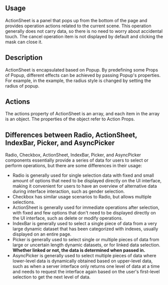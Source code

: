 ## Usage

ActionSheet is a panel that pops up from the bottom of the page and provides operation actions related to the current scene. This operation generally does not carry data, so there is no need to worry about accidental touch. The cancel operation item is not displayed by default and clicking the mask can close it.

## Description

ActionSheet is encapsulated based on Popup. By predefining some Props of Popup, different effects can be achieved by passing Popup's properties. For example, in the example, the radius style is changed by setting the radius of popup.

## Actions

The actions property of ActionSheet is an array, and each item in the array is an object. The properties of the object refer to Action Props.

## Differences between Radio, ActionSheet, IndexBar, Picker, and AsyncPicker

Radio, Checkbox, ActionSheet, IndexBar, Picker, and AsyncPicker components essentially provide a series of data for users to select or perform operations, but there are some differences in their usage:

- Radio is generally used for single selection data with fixed and small amount of options that need to be displayed directly on the UI interface, making it convenient for users to have an overview of alternative data during interface interaction, such as gender selection.
- Checkbox has similar usage scenarios to Radio, but allows multiple selections.
- ActionSheet is generally used for immediate operations after selection, with fixed and few options that don't need to be displayed directly on the UI interface, such as delete or modify operations.
- IndexBar is generally used to select a single piece of data from a very large dynamic dataset that has been categorized with indexes, usually displayed on an entire page.
- Picker is generally used to select single or multiple pieces of data from large or uncertain length dynamic datasets, or for linked data selection. **Whether linked or not, the data is determined when passed in.**
- AsyncPicker is generally used to select multiple pieces of data where lower-level data is dynamically obtained based on upper-level data, such as when a server interface only returns one level of data at a time and needs to request the interface again based on the user's first-level selection to get the next level of data.
